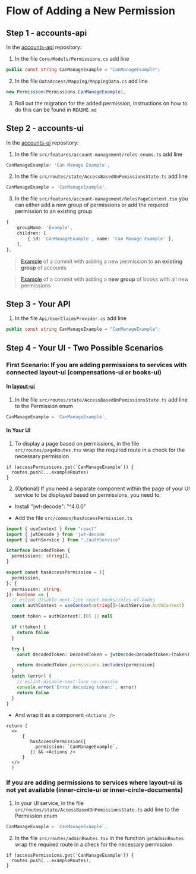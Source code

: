 # Flow of Adding a New Permission

## Step 1 - accounts-api

In the [accounts-api](https://github.com/TourmalineCore/accounts-api) repository:

1. In the file `Core/Models/Permissions.cs` add line

```c#
public const string CanManageExample = "CanManageExample";
```

2. In the file `DataAccess/Mapping/MappingData.cs` add line

```c#
new Permission(Permissions.CanManageExample),
```

3. Roll out the migration for the added permission, instructions on how to do this can be found in `README.md`

## Step 2 - accounts-ui

In the [accounts-ui](https://github.com/TourmalineCore/accounts-ui) repository:

1. In the file `src/features/account-management/roles-enums.ts` add line

```ts
CanManageExample: 'Can Manage Example',
```

2. In the file `src/routes/state/AccessBasedOnPemissionsState.ts` add line

```ts
CanManageExample = 'CanManageExample',
```

3. In the file `src/features/account-management/RolesPageContent.tsx` you can either add a new group of permissions or add the required permission to an existing group

```ts
{
    groupName: 'Example',
    children: [
        { id: 'CanManageExample', name: 'Can Manage Example' },
    ],
},
```

>[Example](https://github.com/TourmalineCore/accounts-ui/commit/482ebc3288c3ab22786d10e4f79cb1932bc390e1) of a commit with adding a new permission to **an existing group** of accounts

>[Example](https://github.com/TourmalineCore/accounts-ui/commit/9d94cafc453fc24f30f57b26d3b4d12b22ae33ec) of a commit with adding a **new group** of books with all new permissions

## Step 3 - Your API

1. In the file `Api/UserClaimsProvider.cs` add line

```c#
public const string CanManageExample = "CanManageExample";
```

## Step 4 - Your UI - Two Possible Scenarios

### First Scenario: If you are adding permissions to services with connected layout-ui (compensations-ui or books-ui)

#### In [layout-ui](https://github.com/TourmalineCore/inner-circle-layout-ui)

1. In the file `src/routes/state/AccessBasedOnPemissionsState.ts` add line to the Permission enum

```ts
CanManageExample = `CanManageExample`,
```

#### In Your UI

1. To display a page based on permissions, in the file `src/routes/pageRoutes.tsx` wrap the required route in a check for the necessary permission

```tsx
if (accessPermissions.get(`CanManageExample`)) {
  routes.push(...exampleRoutes)
}
```

2. (Optional) If you need a separate component within the page of your UI service to be displayed based on permissions, you need to:

- Install "jwt-decode": "^4.0.0"

- Add the file `src/common/hasAccessPermission.ts`

```ts
import { useContext } from "react"
import { jwtDecode } from 'jwt-decode'
import { authService } from "./authService"

interface DecodedToken {
  permissions: string[],
}

export const hasAccessPermission = ({
  permission,
}: {
  permission: string,
}): boolean => {
  // eslint-disable-next-line react-hooks/rules-of-hooks
  const authContext = useContext<string[]>(authService.AuthContext)

  const token = authContext?.[0] || null

  if (!token) {
    return false
  }

  try {
    const decodedToken: DecodedToken = jwtDecode<DecodedToken>(token)

    return decodedToken.permissions.includes(permission)
  }
  catch (error) {
    // eslint-disable-next-line no-console
    console.error(`Error decoding token:`, error)
    return false
  }
}
```

- And wrap it as a component `<Actions />`

```tsx
return (
  <>
      {
         hasAccessPermission({
           permission: `CanManageExample`,
         }) && <Actions />
      }
  </>
  )
```

### If you are adding permissions to services where layout-ui is not yet available (inner-circle-ui or inner-circle-documents)

1. In your UI service, in the file `src/routes/state/AccessBasedOnPemissionsState.ts` add line to the Permission enum

```ts
CanManageExample = `CanManageExample`,
```

2. In the file `src/routes/adminRoutes.tsx` in the function `getAdminRoutes` wrap the required route in a check for the necessary permission

```tsx
if (accessPermissions.get('CanManageExample')) {
  routes.push(...exampleRoutes);
}
```
